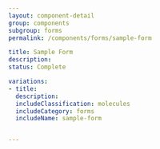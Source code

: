 ```yaml
---
layout: component-detail
group: components
subgroup: forms
permalink: /components/forms/sample-form

title: Sample Form
description:
status: Complete

variations:
- title:
  description:
  includeClassification: molecules
  includeCategory: forms
  includeName: sample-form


---
```

